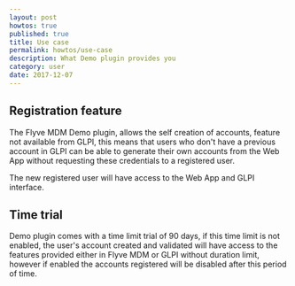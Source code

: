 ```yaml
---
layout: post
howtos: true
published: true
title: Use case
permalink: howtos/use-case
description: What Demo plugin provides you
category: user
date: 2017-12-07
---
```


## Registration feature

The Flyve MDM Demo plugin, allows the self creation of accounts, feature not available from GLPI, this means that users who don't have a previous account in GLPI can be able to generate their own accounts from the Web App without requesting these credentials to a registered user.

The new registered user will have access to the Web App and GLPI interface.

## Time trial

Demo plugin comes with a time limit trial of 90 days, if this time limit is not enabled, the user's account created and validated will have access to the features provided either in Flyve MDM or GLPI without duration limit, however if enabled the accounts registered will be disabled after this period of time.